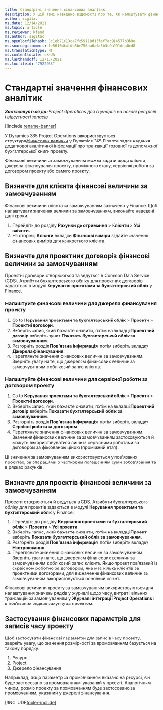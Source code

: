 ```yaml
---
title: Стандартні значення фінансових аналітик
description: У цій темі наведено відомості про те, як налаштувати фінансові величини за замовчуванням.
author: sigitac
ms.date: 12/14/2021
ms.topic: article
ms.reviewer: kfend
ms.author: sigitac
ms.openlocfilehash: 8c1eb71d13ca7fc59118d15fef7ac914577b3b0e
ms.sourcegitcommit: fe5610464fdb5be756aa6a6a5b3c9a991dea0ed8
ms.translationtype: MT
ms.contentlocale: uk-UA
ms.lasthandoff: 12/15/2021
ms.locfileid: "7922963"
---
```

# <a name="financial-dimension-defaults"></a>Стандартні значення фінансових аналітик

_**Застосовується до:** Project Operations для сценаріїв на основі ресурсів і відсутності запасів_

[!include [rename-banner](~/includes/cc-data-platform-banner.md)]

У Dynamics 365 Project Operations використовується структура[фінансових величин](/dynamics365/finance/general-ledger/financial-dimensions) у Dynamics 365 Finance задля надання додаткової аналітичної інформації про транзакції головної та допоміжної бухгалтерської книги проекту.

Фінансові величини за замовчуванням можна задати щодо клієнта, джерела фінансування проекту, проміжного етапу, сервісної роботи за договором проекту або самого проекту.

## <a name="define-default-financial-dimensions-for-a-customer"></a>Визначте для клієнта фінансові величини за замовчуванням

Фінансові величини клієнта за замовчуванням зазначено у Finance. Щоб налаштувати значення величин за замовчуванням, виконайте наведені далі кроки.

1. Перейдіть до розділу **Рахунки до отримання** > **Клієнти** > **Усі клієнти**.
2. На сторінці **Клієнти** вкладки **Фінансові виміри** задайте значення фінансових вимірів для конкретного клієнта.

## <a name="define-default-financial-dimensions-for-project-contracts"></a>Визначте для проектних договорів фінансові величини за замовчуванням

Проектні договори створюються та ведуться в Common Data Service (CDS). Атрибути бухгалтерського обліку для проектних договорів задаються в модулі **Керування проектами та бухгалтерський облік** у Finance.

### <a name="set-financial-dimensions-for-a-project-funding-source"></a>Налаштуйте фінансові величини для джерела фінансування проекту

1. Go to **Керування проектами та бухгалтерський облік** > **Проекти** > **Проектні договори**.
2. Виберіть запис, який бажаєте оновити, потім на вкладці **Проектний договір** виберіть пункт **Показати бухгалтерський облік за замовчуванням**.
3. Розгорніть розділ **Пов’язана інформація**, потім виберіть вкладку **Джерела фінансування**.
4. Перегляньте значення фінансових величин за замовчуванням. Зверніть увагу на те, що джерелом фінансових величин за замовчуванням є обліковий запис клієнта.

### <a name="set-financial-dimensions-for-a-project-contract-line"></a>Налаштуйте фінансові величини для сервісної роботи за договором проекту

1. Go to **Керування проектами та бухгалтерський облік** > **Проекти** > **Проектні договори**.
2. Виберіть запис, який бажаєте оновити, потім на вкладці **Проектний договір** виберіть **Показати бухгалтерський облік за замовчуванням**.
3. Розгорніть розділ **Пов’язана інформація**, потім виберіть вкладку **Сервісні роботи за договором**.
4. Перегляньте значення фінансових величин за замовчуванням. Значення фінансових величин за замовчуванням застосовуються й можуть використовуватися лише із сервісними роботами за договором за фіксованою ціною (проміжний етап).

Ці значення за замовчуванням використовуються у пов'язаних проектах, за операціями з частковим погашенням суми зобов’язання та в рядках рахунків.

## <a name="define-default-financial-dimensions-for-projects"></a>Визначте для проектів фінансові величини за замовчуванням

Проекти створюються й ведуться в CDS. Атрибути бухгалтерського обліку для проектів задаються в модулі **Керування проектами та бухгалтерський облік** у Finance.

1. Перейдіть до розділу **Керування проектами та бухгалтерський облік** > **Проекти** > **Усі проекти**.
2. Виберіть запис, який бажаєте оновити, потім на вкладці **Проект** виберіть **Показати бухгалтерський облік за замовчуванням**.
3. Розгорніть розділ **Пов’язана інформація**, потім виберіть вкладку **Настроювання**.
4. Перегляньте значення фінансових величин за замовчуванням. Зверніть увагу на те, що джерелом фінансових величин за замовчуванням є обліковий запис клієнта. Якщо проект пов’язаний із сервісною роботою за договором, яка має кілька клієнтів за проектними договорами, для визначення фінансових величин за замовчуванням використовується основний клієнт.

Фінансові величини проекту за замовчуванням використовуються для налаштування значень рядків у журналі щодо часу, витрат і вільних транзакцій за замовчуванням у **Журналі інтеграції Project Operations** і в пов’язаних рядках рахунку за проектом.

## <a name="apply-financial-dimensions-for-project-time-entries"></a>Застосування фінансових параметрів для записів часу проекту
Щоб застосувати фінансові параметри для записів часу проекту, зверніть увагу, що значення розмірності за промовчанням базується на такому порядку:

1. Ресурс
2. Project
3. Джерело фінансування

Наприклад, якщо параметр за промовчанням вказано на ресурсі, він буде застосовано за промовчанням, указаний у проекті. Аналогічним чином, розмір проекту за промовчанням буде застосовано за промовчанням, указаний у джерелі фінансування.


[!INCLUDE[footer-include](../includes/footer-banner.md)]
